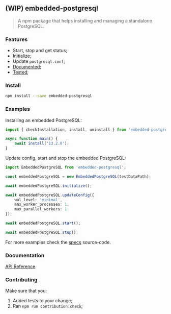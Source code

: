 ## (WIP) embedded-postgresql

> A npm package that helps installing and managing a standalone PostgreSQL.

### Features

- Start, stop and get status;
- Initialize;
- Update `postgresql.conf`;
- [Documented](./docs/index.html);
- [Tested](./src/);

### Install

```bash
npm install --save embedded-postgresql
```

### Examples

Installing an embedded PostgreSQL:
```typescript
import { checkInstallation, install, uninstall } from 'embedded-postgresql';

async function main() {
    await install('13.2.0');
}
```

Update config, start and stop the embedded PostgreSQL:
```typescript
import EmbeddedPostgreSQL from 'embedded-postgresql';

const embeddedPostgreSQL = new EmbeddedPostgreSQL(testDataPath);

await embeddedPostgreSQL.initialize();

await embeddedPostgreSQL.updateConfig({
    wal_level: 'minimal',
    max_worker_processes: 1,
    max_parallel_workers: 1
});

await embeddedPostgreSQL.start();

await embeddedPostgreSQL.stop();
```

For more examples check the [specs](./src) source-code.

### Documentation

[API Reference](https://conradoqg.github.io/embedded-postgresql/).

### Contributing

Make sure that you:

1. Added tests to your change;
2. Ran `npm run contribution:check`;